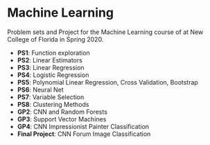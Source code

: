 # Machine Learning

Problem sets and Project for the Machine Learning course of at New College of Florida in Spring 2020.

- **PS1**: Function exploration
- **PS2**: Linear Estimators
- **PS3**: Linear Regression
- **PS4**: Logistic Regression
- **PS5**: Polynomial Linear Regression, Cross Validation, Bootstrap
- **PS6**: Neural Net
- **PS7**: Variable Selection
- **PS8**: Clustering Methods
- **GP2**: CNN and Random Forests
- **GP3**: Support Vector Machines
- **GP4**: CNN Impressionist Painter Classification
- **Final Project**: CNN Forum Image Classification
